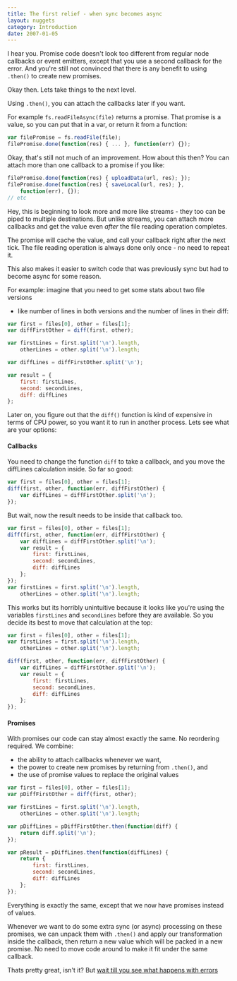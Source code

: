 ```yaml
---
title: The first relief - when sync becomes async
layout: nuggets
category: Introduction
date: 2007-01-05
---
```


I hear you. Promise code doesn't look too different from regular node callbacks
or event emitters, except that you use a second callback for the error. And 
you're still not convinced that there is any benefit to using `.then()` to 
create new promises.

Okay then. Lets take things to the next level.

Using `.then()`, you can attach the callbacks later if you want.

For example `fs.readFileAsync(file)` returns a promise. That promise is a value, 
so you can put that in a var, or return it from a function:

```js
var filePromise = fs.readFile(file);
filePromise.done(function(res) { ... }, function(err) {});
```

Okay, that's still not much of an improvement. How about this then? You can 
attach more than one callback to a promise if you like:

```js
filePromise.done(function(res) { uploadData(url, res); });
filePromise.done(function(res) { saveLocal(url, res); }, 
	function(err), {});
// etc
```

Hey, this is beginning to look more and more like streams - they too can be 
piped to multiple destinations. But unlike streams, you can attach more 
callbacks and get the value even *after* the file reading operation completes.

The promise will cache the value, and call your callback right after the next
tick. The file reading operation is always done only once - no need to repeat 
it.

This also makes it easier to switch code that was previously sync but had to
become async for some reason. 

For example: imagine that you need to get some stats about two file versions 
- like number of lines in both versions and the number of lines in their diff:

```js
var first = files[0], other = files[1];
var diffFirstOther = diff(first, other);

var firstLines = first.split('\n').length,
	otherLines = other.split('\n').length;

var diffLines = diffFirstOther.split('\n');

var result = {
	first: firstLines, 
	second: secondLines, 
	diff: diffLines
};
```

Later on, you figure out that the `diff()` function is kind of expensive in 
terms of CPU power, so you want it to run in another process. Lets see what
are your options:

#### Callbacks

You need to change the function `diff` to take a callback, and you move 
the diffLines calculation inside. So far so good:

```js
var first = files[0], other = files[1];
diff(first, other, function(err, diffFirstOther) {
	var diffLines = diffFirstOther.split('\n');
});

```

But wait, now the result needs to be inside that callback too. 

```js
var first = files[0], other = files[1];
diff(first, other, function(err, diffFirstOther) {
	var diffLines = diffFirstOther.split('\n');
	var result = {
		first: firstLines, 
		second: secondLines, 
		diff: diffLines
	};
});
var firstLines = first.split('\n').length,
	otherLines = other.split('\n').length;

```

This works but its horribly unintuitive because it looks like you're using 
the variables `firstLines` and `secondLines` before they are available. So you 
decide its best to move that calculation at the top:

```js
var first = files[0], other = files[1];
var firstLines = first.split('\n').length,
	otherLines = other.split('\n').length;

diff(first, other, function(err, diffFirstOther) {
	var diffLines = diffFirstOther.split('\n');
	var result = {
		first: firstLines, 
		second: secondLines, 
		diff: diffLines
	};
});
```

#### Promises

With promises our code can stay almost exactly the same. No reordering required.
We combine:

* the ability to attach callbacks whenever we want, 
* the power to create new promises by returning from `.then()`, and 
* the use of promise values to replace the original values

```js
var first = files[0], other = files[1];
var pDiffFirstOther = diff(first, other);

var firstLines = first.split('\n').length,
	otherLines = other.split('\n').length;

var pDiffLines = pDiffFirstOther.then(function(diff) { 
	return diff.split('\n'); 
});

var pResult = pDiffLines.then(function(diffLines) {
	return {
		first: firstLines, 
		second: secondLines, 
		diff: diffLines
	};
});
```

Everything is exactly the same, except that we now have promises instead of
values.

Whenever we want to do some extra sync (or async) processing on these 
promises, we can unpack them with `.then()` and apply our transformation inside
the callback, then return a new value which will be packed in a new promise. 
No need to move code around to make it fit under the same callback.

Thats pretty great, isn't it? But [wait till you see what happens with 
errors](06-safety-of-then-exceptions.html)
